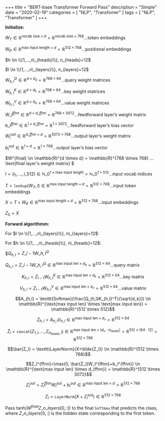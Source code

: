 +++
title = "BERT-base Transformer Forward Pass"
description = "Simple"
date = "2020-02-19"
categories = [ "NLP", "Transfomer" ]
tags = [
    "NLP",
    "Transformer"
]
+++

__Initialize:__

$W_T \in \mathbb{R}^{\text{vocab size} \times d} = \mathbb{R}^{\text{vocab size} \times 768} ... \text{token embeddings}$ 

$W_P \in \mathbb{R}^{\text{max input length} \times d} = \mathbb{R}^{512 \times 768} ... \text{positional embeddings}$

$h \in \\{1,...,n\_{heads}\\}, n_{heads}=12$

$l \in \\{1,...,n\_{layers}\\}, n_{layers}=12$

$W_{h,l}^Q \in \mathbb{R}^{d \times d_q} = \mathbb{R}^{768 \times 64} ...  \text{query weight matrices}$

$W_{h,l}^K \in \mathbb{R}^{d \times d_k} = \mathbb{R}^{768 \times 64} ...  \text{key weight matrices}$

$W_{h,l}^V \in \mathbb{R}^{d \times d_q} = \mathbb{R}^{768 \times 64} ...  \text{value weight matrices}$

$W\_{l}^{ffnn} \in \mathbb{R}^{d \times d\_{ffnn}} = \mathbb{R}^{768 \times 3072} ... \text{feedforward layer's weight matrix}$

$b\_{l}^{ffnn} \in \mathbb{R}^{1 \times d\_{ffnn}} = \mathbb{R}^{1 \times 3072} ... \text{feedforward layer's bias vector}$

$W_{l}^{out} \in \mathbb{R}^{d\_{ffnn} \times d} = \mathbb{R}^{3072 \times 768} ... \text{output layer's weight matrix}$ 

$b_{l}^{out} \in \mathbb{R}^{1 \times d} = \mathbb{R}^{1 \times 768} ... \text{output layer's bias vector}$

$W^{final} \in \mathbb{R}^{d \times d} = \mathbb{R}^{768 \times 768} ... \text{final layer's weight matrix}
$

$I=(i_{1},...,i\_{512}) \in \mathbb{N}\_{0}^{1 \times \text{max input length}} = \mathbb{N}\_{0}^{1 \times 512} ... \text{input vocab indices}$

$T=\texttt{lookup}(W_T,I) \in \mathbb{R}^{\text{max input length} \times d} = \mathbb{R}^{512 \times 768} ... \text{input token embeddings}$

$X = T + W_P  \in \mathbb{R}^{\text{max input length} \times d} = \mathbb{R}^{512 \times 768} ... \text{input embeddings}$

$Z_0=X$


__Forward algorithmm:__

For $l \in \\{1,...,n\_{layers}\\}, n\_{layers}=12$:

For $h \in \\{1,...,n\_{heads}\\}, n\_{heads}=12$: 

$$Q_{h,l}=Z\_{l-1} W\_{h,l}^{Q}$

$Q_{h,l}=Z\_{l-1} W\_{h,l}^{Q} \in \mathbb{R}^{\text{max input len} \times d_{q}} = \mathbb{R}^{512 \times 64} ... \text{query matrix}$
        
$$K_{h,l}=Z_{l-1}W_{h,l}^{K} \in \mathbb{R}^{\text{max input len} \times d_k} = \mathbb{R}^{512 \times 64} ... \text{key matrix}$$
        
$$V_{h,l}=Z_{l-1}W_{h,l}^{V} \in \mathbb{R}^{\text{max input len} \times d_v} = \mathbb{R}^{512 \times 64} ... \text{value matrix}$$
        
$$A_{h,l} = \texttt{Softmax}(\frac{Q_{h,l}K_{h,l}^T}{\sqrt{d_k}}) \in \mathbb{R}^{\text{max input len} \times \text{max input len}} = \mathbb{R}^{512 \times 512}$$
        
$$Z_{h,l} = A_{h,l}V_{h,l} \in \mathbb{R}^{\text{max input len} \times d_v} = \mathbb{R}^{512 \times 64}$$
       

    
$$\tilde{Z}_l = \texttt{concat}(Z_{1,l}, \hdots,Z_{n_{\text{heads}},l}) \in \mathbb{R}^{\text{max input len} \times (d_v \cdot n_{\text{heads}})} = \mathbb{R}^{512 \times (64 \cdot 12)} = \mathbb{R}^{512 \times 768}$$
    
$$\bar{Z_l} = \texttt{LayerNorm}(X+\tilde{Z_l}) \in \mathbb{R}^{512 \times 768}$$
    
$$Z_l^{ffnn}=\max(0, \bar{Z_l}W_l^{ffnn}+b_l^{ffnn}) \in \mathbb{R}^{\text{max input len} \times d_{ffnn}} = \mathbb{R}^{512 \times 3072}$$
    
$$Z_l^{out} = Z_l^{ffnn}W_l^{out} + b_l^{out} \in  \mathbb{R}^{\text{max input len} \times d} = \mathbb{R}^{512 \times 768}$$
    
$$Z_l = \texttt{LayerNorm}(X+Z_l^{out}) \in \mathbb{R}^{512 \times 768}$$


Pass $\text{tanh}(W^{final}Z\_{n\_{layers}}[0,:])$ to the final $\texttt{Softmax}$ that predicts the class, where $Z\_{n\_{layers}}[0,:]$ is the hidden state corresponding to the first token.


